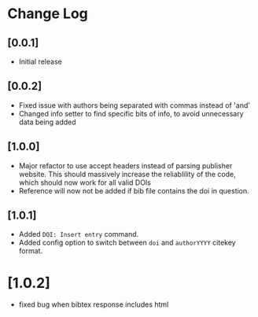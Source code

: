 # Change Log

## [0.0.1]

- Initial release

## [0.0.2]

- Fixed issue with authors being separated with commas instead of 'and'
- Changed info setter to find specific bits of info, to avoid unnecessary data being added

## [1.0.0]

- Major refactor to use accept headers instead of parsing publisher website. This should massively increase the reliablility of the code, which should now work for all valid DOIs
- Reference will now not be added if bib file contains the doi in question.

## [1.0.1]

- Added `DOI: Insert entry` command.
- Added config option to switch between `doi` and `authorYYYY` citekey format.

# [1.0.2]
- fixed bug when bibtex response includes html